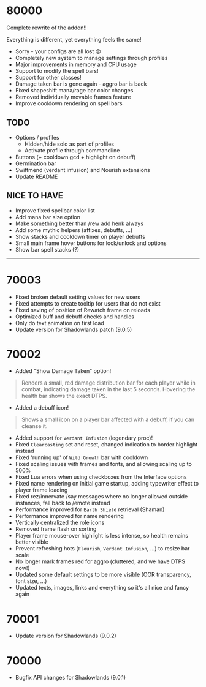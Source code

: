 # 80000

Complete rewrite of the addon!!

Everything is different, yet everything feels the same!

* Sorry - your configs are all lost 😢
* Completely new system to manage settings through profiles
* Major improvements in memory and CPU usage
* Support to modify the spell bars!
* Support for other classes!
* Damage taken bar is gone again - aggro bar is back
* Fixed shapeshift mana/rage bar color changes
* Removed individually movable frames feature
* Improve cooldown rendering on spell bars

## TODO

* Options / profiles
  * Hidden/hide solo as part of profiles
  * Activate profile through commandline
* Buttons (+ cooldown gcd + highlight on debuff)
* Germination bar
* Swiftmend (verdant infusion) and Nourish extensions
* Update README

## NICE TO HAVE

* Improve fixed spellbar color list
* Add mana bar size option
* Make something better than /rew add henk always
* Add some mythic helpers (affixes, debuffs, ...)
* Show stacks and cooldown timer on player debuffs
* Small main frame hover buttons for lock/unlock and options
* Show bar spell stacks (?)

---

# 70003

* Fixed broken default setting values for new users
* Fixed attempts to create tooltip for users that do not exist
* Fixed saving of position of Rewatch frame on reloads
* Optimized buff and debuff checks and handles
* Only do text animation on first load
* Update version for Shadowlands patch (9.0.5)

# 70002

* Added "Show Damage Taken" option!

> Renders a small, red damage distribution bar for each player while in combat, indicating damage taken in the last 5 seconds. Hovering the health bar shows the exact DTPS.

* Added a debuff icon!

> Shows a small icon on a player bar affected with a debuff, if you can cleanse it.

* Added support for `Verdant Infusion` (legendary proc)!
* Fixed `Clearcasting` set and reset, changed indication to border highlight instead
* Fixed 'running up' of `Wild Growth` bar with cooldown
* Fixed scaling issues with frames and fonts, and allowing scaling up to 500%
* Fixed Lua errors when using checkboxes from the Interface options
* Fixed name rendering on initial game startup, adding typewriter effect to player frame loading
* Fixed rez/innervate /say messages where no longer allowed outside instances, fall back to /emote instead
* Performance improved for `Earth Shield` retrieval (Shaman)
* Performance improved for name rendering
* Vertically centralized the role icons
* Removed frame flash on sorting
* Player frame mouse-over highlight is less intense, so health remains better visible
* Prevent refreshing hots (`Flourish`, `Verdant Infusion`, ...) to resize bar scale
* No longer mark frames red for aggro (cluttered, and we have DTPS now!)
* Updated some default settings to be more visible (OOR transparency, font size, ...)
* Updated texts, images, links and everything so it's all nice and fancy again

# 70001

* Update version for Shadowlands (9.0.2)

# 70000

* Bugfix API changes for Shadowlands (9.0.1)